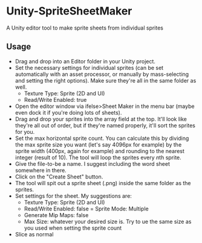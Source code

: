 # Unity-SpriteSheetMaker
A Unity editor tool to make sprite sheets from individual sprites

## Usage
- Drag and drop into an Editor folder in your Unity project.
- Set the necessary settings for individual sprites (can be set automatically with an asset processor, or manually by mass-selecting and setting the right options).  Make sure they're all in the same folder as well.
  - Texture Type: Sprite (2D and UI)
  - Read/Write Enabled: true
- Open the editor window via ifelse>Sheet Maker in the menu bar (maybe even dock it if you're doing lots of sheets).
- Drag and drop your sprites into the array field at the top.  It'll look like they're all out of order, but if they're named properly, it'll sort the sprites for you.
- Set the max horizontal sprite count.  You can calculate this by dividing the max sprite size you want (let's say 4096px for example) by the sprite width (400px, again for example) and rounding to the nearest integer (result of 10).  The tool will loop the sprites every *n*th sprite.
- Give the file-to-be a name.  I suggest including the word sheet somewhere in there.
- Click on the "Create Sheet" button.
- The tool will spit out a sprite sheet (.png) inside the same folder as the sprites.
- Set settings for the sheet.  My suggestions are:
  - Texture Type: Sprite (2D and UI)
  - Read/Write Enabled: false
  = Sprite Mode: Multiple
  - Generate Mip Maps: false
  - Max Size: whatever your desired size is.  Try to ue the same size as you used when setting the sprite count
- Slice as normal
